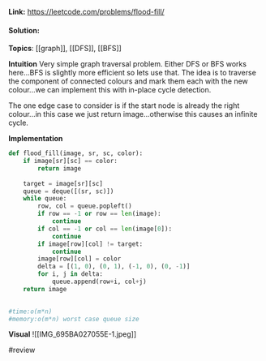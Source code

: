 
**Link:** https://leetcode.com/problems/flood-fill/
#### Solution:

**Topics**: [[graph]], [[DFS]], [[BFS]]

**Intuition**
Very simple graph traversal problem. Either DFS or BFS works here...BFS is slightly more efficient so lets use that. The idea is to traverse the component of connected colours and mark them each with the new colour...we can implement this with in-place cycle detection. 

The one edge case to consider is if the start node is already the right colour...in this case we just return image...otherwise this causes an infinite cycle.

**Implementation**
```python
def flood_fill(image, sr, sc, color):
	if image[sr][sc] == color:
		return image
		
	target = image[sr][sc]
	queue = deque([(sr, sc)])
	while queue:
		row, col = queue.popleft()
		if row == -1 or row == len(image):
			continue
		if col == -1 or col == len(image[0]):
			continue
		if image[row][col] != target:
			continue
		image[row][col] = color
		delta = [(1, 0), (0, 1), (-1, 0), (0, -1)]
		for i, j in delta:
			queue.append(row+i, col+j)
	return image
			

#time:o(m*n)
#memory:o(m*n) worst case queue size
```

**Visual** 
![[IMG_695BA027055E-1.jpeg]]

#review 


